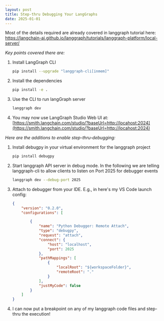 ```yaml
---
layout: post
title: Step-thru Debugging Your LangGraphs
date: 2025-01-01
---
```


Most of the details required are already covered in langgraph tutorial here: https://langchain-ai.github.io/langgraph/tutorials/langgraph-platform/local-server/

*Key points covered there are:*

1.  Install LangGraph CLI
    ```bash
    pip install --upgrade "langgraph-cli[inmem]"
    ```
2.  Install the dependencies
    ```bash
    pip install -e .
    ```
3.  Use the CLI to run langGraph server
    ```bash
    langgraph dev
    ```
4.  You may now use LangGraph Studio Web UI at: [https://smith.langchain.com/studio/?baseUrl=http://locahost:2024](https://smith.langchain.com/studio/?baseUrl=http://locahost:2024)

*Here are the additions to enable step-thru-debugging:*

1.  Install debugpy in your virtual environment for the langgraph project
    ```bash
    pip install debugpy
    ```

2.  Start langgraph API server in debug mode. In the following we are telling langgraph-cli to allow clients to listen on Port 2025 for debugger events
    ```bash
    langgraph dev --debug-port 2025
    ```

3.  Attach to debugger from your IDE. E.g., in here's my VS Code launch config:
    ```json
    {
        "version": "0.2.0",
        "configurations": [

            {
                "name": "Python Debugger: Remote Attach",
                "type": "debugpy",
                "request": "attach",
                "connect": {
                    "host": "localhost",
                    "port": 2025
                },
                "pathMappings": [
                    {
                        "localRoot": "${workspaceFolder}",
                        "remoteRoot": "."
                    }
                ],
                "justMyCode": false
            }
        ]
    }
    ```

4.  I can now put a breakpoint on any of my langgraph code files and step-thru the execution!